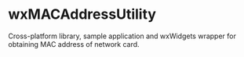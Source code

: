 wxMACAddressUtility
===================

Cross-platform library, sample application and wxWidgets wrapper for obtaining MAC address of network card.
